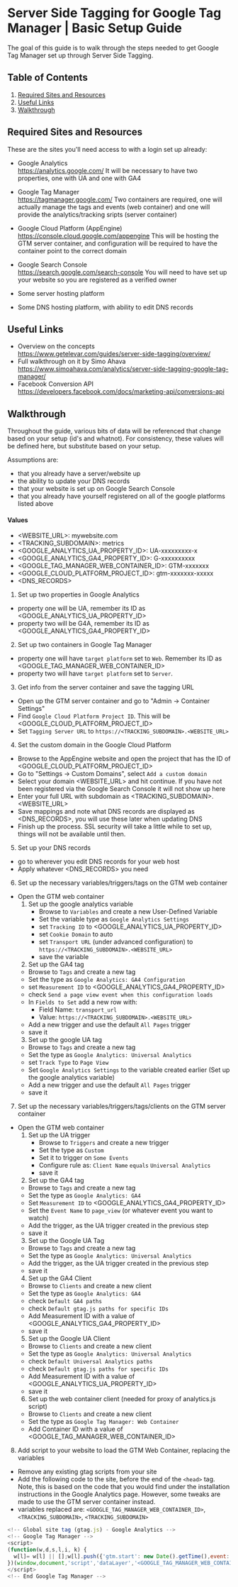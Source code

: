 # Server Side Tagging for Google Tag Manager | Basic Setup Guide

The goal of this guide is to walk through the steps needed to get Google Tag Manager set up through Server Side Tagging.

## Table of Contents
1. [Required Sites and Resources](#required-sites-and-resources)
2. [Useful Links](#useful-links)
3. [Walkthrough](#walkthrough)

## Required Sites and Resources
These are the sites you'll need access to with a login set up already:

- Google Analytics  
https://analytics.google.com/
It will be necessary to have two properties, one with UA and one with GA4

- Google Tag Manager  
https://tagmanager.google.com/
Two containers are required, one will actually manage the tags and events (web container) and one will provide the analytics/tracking sripts (server container)

- Google Cloud Platform (AppEngine)  
https://console.cloud.google.com/appengine
This will be hosting the GTM server container, and configuration will be required to have the container point to the correct domain

- Google Search Console  
https://search.google.com/search-console
You will need to have set up your website so you are registered as a verified owner

- Some server hosting platform

- Some DNS hosting platform, with ability to edit DNS records

## Useful Links
- Overview on the concepts  
https://www.getelevar.com/guides/server-side-tagging/overview/
- Full walkthrough on it by Simo Ahava  
https://www.simoahava.com/analytics/server-side-tagging-google-tag-manager/
- Facebook Conversion API  
https://developers.facebook.com/docs/marketing-api/conversions-api

## Walkthrough

Throughout the guide, various bits of data will be referenced that change based on your setup (id's and whatnot). For consistency, these values will be defined here, but substitute based on your setup.

Assumptions are:
- that you already have a server/website up
- the ability to update your DNS records
- that your website is set up on Google Search Console
- that you already have yourself registered on all of the google platforms listed above

#### Values
- <WEBSITE_URL>: mywebsite.com
- <TRACKING_SUBDOMAIN>: metrics
- <GOOGLE_ANALYTICS_UA_PROPERTY_ID>: UA-xxxxxxxxx-x
- <GOOGLE_ANALYTICS_GA4_PROPERTY_ID>: G-xxxxxxxxxx
- <GOOGLE_TAG_MANAGER_WEB_CONTAINER_ID>: GTM-xxxxxxx
- <GOOGLE_CLOUD_PLATFORM_PROJECT_ID>: gtm-xxxxxxx-xxxxx
- <DNS_RECORDS>

1. Set up two properties in Google Analytics
  - property one will be UA, remember its ID as <GOOGLE_ANALYTICS_UA_PROPERTY_ID>
  - property two will be G4A, remember its ID as <GOOGLE_ANALYTICS_GA4_PROPERTY_ID>
2. Set up two containers in Google Tag Manager
  - property one will have `target platform` set to `Web`. Remember its ID as <GOOGLE_TAG_MANAGER_WEB_CONTAINER_ID>
  - property two will have `target platform` set to `Server`.
3. Get info from the server container and save the tagging URL
  - Open up the GTM server container and go to "Admin -> Container Settings"
  - Find `Google Cloud Platform Project ID`. This will be <GOOGLE_CLOUD_PLATFORM_PROJECT_ID>
  - Set `Tagging Server URL` to `https://<TRACKING_SUBDOMAIN>.<WEBSITE_URL>`
4. Set the custom domain in the Google Cloud Platform
  - Browse to the AppEngine website and open the project that has the ID of <GOOGLE_CLOUD_PLATFORM_PROJECT_ID>
  - Go to "Settings -> Custom Domains", select `Add a custom domain`
  - Select your domain <WEBSITE_URL> and hit continue. If you have not been registered via the Google Search Console it will not show up here
  - Enter your full URL with subdomain as <TRACKING_SUBDOMAIN>.<WEBSITE_URL>
  - Save mappings and note what DNS records are displayed as <DNS_RECORDS>, you will use these later when updating DNS
  - Finish up the process. SSL security will take a little while to set up, things will not be available until then.
5. Set up your DNS records
  - go to wherever you edit DNS records for your web host
  - Apply whatever <DNS_RECORDS> you need
6. Set up the necessary variables/triggers/tags on the GTM web container
  - Open the GTM web container
    1. Set up the google analytics variable
       - Browse to `Variables` and create a new User-Defined Variable
       - Set the variable type as `Google Analytics Settings`
       - set `Tracking ID` to <GOOGLE_ANALYTICS_UA_PROPERTY_ID>
       - set `Cookie Domain` to auto
       - set `Transport URL` (under advanced configuration) to `https://<TRACKING_SUBDOMAIN>.<WEBSITE_URL>`
       - save the variable
    2. Set up the GA4 tag
      - Browse to `Tags` and create a new tag
      - Set the type as `Google Analytics: GA4 Configuration`
      - set `Measurement ID` to <GOOGLE_ANALYTICS_GA4_PROPERTY_ID>
      - check `Send a page view event when this configuration loads`
      - In `Fields to Set` add a new row with:
        - Field Name: `transport_url`
        - Value: `https://<TRACKING_SUBDOMAIN>.<WEBSITE_URL>`
      - Add a new trigger and use the default `All Pages` trigger
      - save it
    3. Set up the google UA tag
      - Browse to `Tags` and create a new tag
      - Set the type as `Google Analytics: Universal Analytics`
      - set `Track Type` to `Page View`
      - Set `Google Analytics Settings` to the variable created earlier (Set up the google analytics variable)
      - Add a new trigger and use the default `All Pages` trigger
      - save it
7. Set up the necessary variables/triggers/tags/clients on the GTM server container
  - Open the GTM web container
    1. Set up the UA trigger
       - Browse to `Triggers` and create a new trigger
       - Set the type as `Custom`
       - Set it to trigger on `Some Events`
       - Configure rule as: `Client Name` `equals` `Universal Analytics`
       - save it
    2. Set up the GA4 tag
      - Browse to `Tags` and create a new tag
      - Set the type as `Google Analytics: GA4`
      - Set `Measurement ID` to <GOOGLE_ANALYTICS_GA4_PROPERTY_ID>
      - Set the `Event Name` to `page_view` (or whatever event you want to watch)
      - Add the trigger, as the UA trigger created in the previous step
      - save it
    3. Set up the Google UA Tag
      - Browse to `Tags` and create a new tag
      - Set the type as `Google Analytics: Universal Analytics`
      - Add the trigger, as the UA trigger created in the previous step
      - save it
    4. Set up the GA4 Client
      - Browse to `Clients` and create a new client
      - Set the type as `Google Analytics: GA4`
      - check `Default GA4 paths`
      - check `Default gtag.js paths for specific IDs`
      - Add Measurement ID with a value of <GOOGLE_ANALYTICS_GA4_PROPERTY_ID>
      - save it
    5. Set up the Google UA Client
      - Browse to `Clients` and create a new client
      - Set the type as `Google Analytics: Universal Analytics`
      - check `Default Universal Analytics paths`
      - check `Default gtag.js paths for specific IDs`
      - Add Measurement ID with a value of <GOOGLE_ANALYTICS_UA_PROPERTY_ID>
      - save it
    6. Set up the web container client (needed for proxy of analytics.js script)
      - Browse to `Clients` and create a new client
      - Set the type as `Google Tag Manager: Web Container`
      - Add Container ID with a value of <GOOGLE_TAG_MANAGER_WEB_CONTAINER_ID>
8. Add script to your website to load the GTM Web Container, replacing the variables
  - Remove any existing gtag scripts from your site
  - Add the following code to the site, before the end of the `<head>` tag. Note, this is based on the code that you would find under the installation instructions in the Google Analytics page. However, some tweaks are made to use the GTM server container instead.
  - variables replaced are: `<GOOGLE_TAG_MANAGER_WEB_CONTAINER_ID>`, `<TRACKING_SUBDOMAIN>`, `<TRACKING_SUBDOMAIN>`

```js
<!-- Global site tag (gtag.js) - Google Analytics -->
<!-- Google Tag Manager -->
<script>
(function(w,d,s,l,i, k) {
  w[l]= w[l] || [];w[l].push({'gtm.start': new Date().getTime(),event:'gtm.js'});var f=d.getElementsByTagName(s)[0], j=d.createElement(s),dl=l!='dataLayer'?'&l='+l:'';j.async=true;j.src=k+'/gtm.js?id='+i+dl;f.parentNode.insertBefore(j,f);
})(window,document,'script','dataLayer','<GOOGLE_TAG_MANAGER_WEB_CONTAINER_ID>', 'https://<TRACKING_SUBDOMAIN>.<TRACKING_SUBDOMAIN>');
</script>
<!-- End Google Tag Manager -->
```